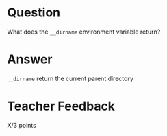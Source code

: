 # Question

What does the `__dirname` environment variable return? 

# Answer

`__dirname` return the current parent directory

# Teacher Feedback

X/3 points